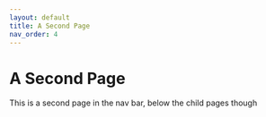 ```yaml
---
layout: default
title: A Second Page
nav_order: 4
---
```


# A Second Page

This is a second page in the nav bar, below the child pages though